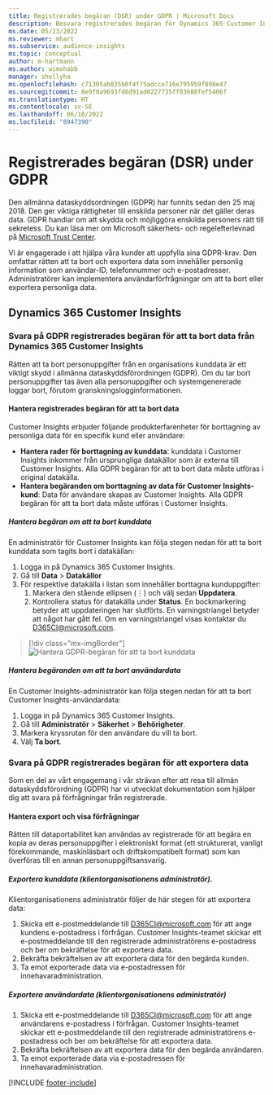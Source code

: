 ```yaml
---
title: Registrerades begäran (DSR) under GDPR | Microsoft Docs
description: Besvara registrerades begäran för Dynamics 365 Customer Insights.
ms.date: 05/23/2022
ms.reviewer: mhart
ms.subservice: audience-insights
ms.topic: conceptual
author: m-hartmann
ms.author: wimohabb
manager: shellyha
ms.openlocfilehash: c71305ab835b0f4f75adcce716e795959f898e47
ms.sourcegitcommit: 8e9f0a9693fd8d91ad0227735ff03688fef5406f
ms.translationtype: HT
ms.contentlocale: sv-SE
ms.lasthandoff: 06/10/2022
ms.locfileid: "8947390"
---
```

# <a name="data-subject-rights-dsr-requests-under-gdpr"></a>Registrerades begäran (DSR) under GDPR

Den allmänna dataskyddsordningen (GDPR) har funnits sedan den 25 maj 2018. Den ger viktiga rättigheter till enskilda personer när det gäller deras data. GDPR handlar om att skydda och möjliggöra enskilda personers rätt till sekretess. Du kan läsa mer om Microsoft säkerhets- och regelefterlevnad på [Microsoft Trust Center](https://www.microsoft.com/trust-center).

Vi är engagerade i att hjälpa våra kunder att uppfylla sina GDPR-krav. Den omfattar rätten att ta bort och exportera data som innehåller personlig information som användar-ID, telefonnummer och e-postadresser. Administratörer kan implementera användarförfrågningar om att ta bort eller exportera personliga data.

## <a name="dynamics-365-customer-insights"></a>Dynamics 365 Customer Insights

### <a name="responding-to-gdpr-data-subject-delete-requests-for-dynamics-365-customer-insights"></a>Svara på GDPR registrerades begäran för att ta bort data från Dynamics 365 Customer Insights

Rätten att ta bort personuppgifter från en organisations kunddata är ett viktigt skydd i allmänna dataskyddsförordningen (GDPR). Om du tar bort personuppgifter tas även alla personuppgifter och systemgenererade loggar bort, förutom granskningslogginformationen.

#### <a name="manage-data-subject-delete-requests"></a>Hantera registrerades begäran för att ta bort data

Customer Insights erbjuder följande produkterfarenheter för borttagning av personliga data för en specifik kund eller användare:

- **Hantera rader för borttagning av kunddata**: kunddata i Customer Insights inkommer från ursprungliga datakällor som är externa till Customer Insights. Alla GDPR begäran för att ta bort data måste utföras i original datakälla.
- **Hantera begäranden om borttagning av data för Customer Insights-kund**: Data för användare skapas av Customer Insights. Alla GDPR begäran för att ta bort data måste utföras i Customer Insights.

##### <a name="manage-requests-to-delete-customer-data"></a>Hantera begäran om att ta bort kunddata

En administratör för Customer Insights kan följa stegen nedan för att ta bort kunddata som tagits bort i datakällan:

1. Logga in på Dynamics 365 Customer Insights.
2. Gå till **Data** > **Datakällor**
3. För respektive datakälla i listan som innehåller borttagna kunduppgifter:
   1. Markera den stående ellipsen (&vellip;) och välj sedan **Uppdatera**.
   2. Kontrollera status för datakälla under **Status**. En bockmarkering betyder att uppdateringen har slutförts. En varningstriangel betyder att något har gått fel. Om en varningstriangel visas kontaktar du D365CI@microsoft.com.

> [!div class="mx-imgBorder"]
> ![Hantera GDPR-begäran för att ta bort kunddata](media/gdpr-data-sources.png "Hantera GDPR begäran för att ta bort kunddata")

##### <a name="manage-delete-requests-for-user-data"></a>Hantera begäranden om att ta bort användardata

En Customer Insights-administratör kan följa stegen nedan för att ta bort Customer Insights-användardata:

1. Logga in på Dynamics 365 Customer Insights.
2. Gå till **Administratör** > **Säkerhet** > **Behörigheter**.
3. Markera kryssrutan för den användare du vill ta bort.
4. Välj **Ta bort**.

### <a name="responding-to-gdpr-data-subject-export-requests"></a>Svara på GDPR registrerades begäran för att exportera data

Som en del av vårt engagemang i vår strävan efter att resa till allmän dataskyddsförordning (GDPR) har vi utvecklat dokumentation som hjälper dig att svara på förfrågningar från registrerade.

#### <a name="manage-export-and-view-requests"></a>Hantera export och visa förfrågningar

Rätten till dataportabilitet kan användas av registrerade för att begära en kopia av deras personuppgifter i elektroniskt format (ett strukturerat, vanligt förekommande, maskinläsbart och driftskompatibelt format) som kan överföras till en annan personuppgiftsansvarig.

##### <a name="export-customer-data-tenant-admin"></a>Exportera kunddata (klientorganisationens administratör).

Klientorganisationens administratör följer de här stegen för att exportera data:

1. Skicka ett e-postmeddelande till D365CI@microsoft.com för att ange kundens e-postadress i förfrågan. Customer Insights-teamet skickar ett e-postmeddelande till den registrerade administratörens e-postadress och ber om bekräftelse för att exportera data.
2. Bekräfta bekräftelsen av att exportera data för den begärda kunden.
3. Ta emot exporterade data via e-postadressen för innehavaradministration.

##### <a name="export-user-data-tenant-admin"></a>Exportera användardata (klientorganisationens administratör)

1. Skicka ett e-postmeddelande till D365CI@microsoft.com för att ange användarens e-postadress i förfrågan. Customer Insights-teamet skickar ett e-postmeddelande till den registrerade administratörens e-postadress och ber om bekräftelse för att exportera data.
2. Bekräfta bekräftelsen av att exportera data för den begärda användaren.
3. Ta emot exporterade data via e-postadressen för innehavaradministration.

[!INCLUDE [footer-include](includes/footer-banner.md)]